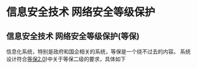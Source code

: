 # 信息安全技术 网络安全等级保护

## 信息安全技术 网络安全等级保护(等保)
信息化系统，特别是政府和国企相关的系统，等保是一个绕不过去的内容。
系统设计符合[等保2.0](http://openstd.samr.gov.cn/bzgk/gb/newGbInfo?hcno=BAFB47E8874764186BDB7865E8344DAF))中关于等保二级的要求，具体如下
